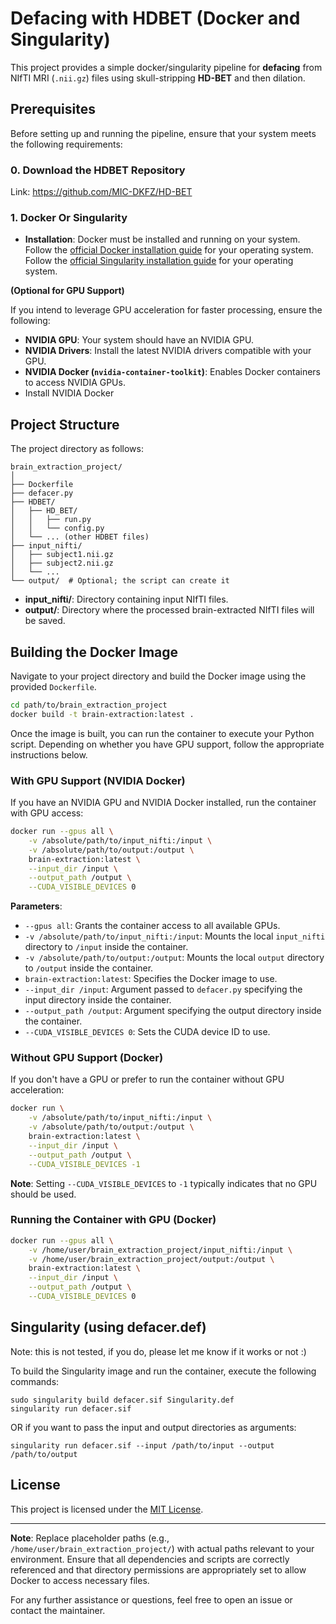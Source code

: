 # Defacing with HDBET (Docker and Singularity)

This project provides a simple docker/singularity pipeline for **defacing** from NIfTI MRI (`.nii.gz`) files using skull-stripping **HD-BET** and then dilation. 

## Prerequisites

Before setting up and running the pipeline, ensure that your system meets the following requirements:

### 0. Download the HDBET Repository
Link: https://github.com/MIC-DKFZ/HD-BET

### 1. Docker Or Singularity

- **Installation**: Docker must be installed and running on your system. Follow the [official Docker installation guide](https://docs.docker.com/get-docker/) for your operating system. Follow the [official Singularity installation guide](https://sylabs.io/guides/3.7/user-guide/installation.html) for your operating system.

**(Optional for GPU Support)**

If you intend to leverage GPU acceleration for faster processing, ensure the following:

- **NVIDIA GPU**: Your system should have an NVIDIA GPU.
- **NVIDIA Drivers**: Install the latest NVIDIA drivers compatible with your GPU.
- **NVIDIA Docker (`nvidia-container-toolkit`)**: Enables Docker containers to access NVIDIA GPUs.
-  Install NVIDIA Docker

## Project Structure

The project directory as follows:

```
brain_extraction_project/
│
├── Dockerfile
├── defacer.py
├── HDBET/
│   ├── HD_BET/
│   │   ├── run.py
│   │   └── config.py
│   └── ... (other HDBET files)
├── input_nifti/
│   ├── subject1.nii.gz
│   ├── subject2.nii.gz
│   └── ...
└── output/  # Optional; the script can create it
```

- **input_nifti/**: Directory containing input NIfTI files.
- **output/**: Directory where the processed brain-extracted NIfTI files will be saved.

## Building the Docker Image

Navigate to your project directory and build the Docker image using the provided `Dockerfile`.

```bash
cd path/to/brain_extraction_project
docker build -t brain-extraction:latest .
```

Once the image is built, you can run the container to execute your Python script. Depending on whether you have GPU support, follow the appropriate instructions below.

### With GPU Support (NVIDIA Docker)

If you have an NVIDIA GPU and NVIDIA Docker installed, run the container with GPU access:

```bash
docker run --gpus all \
    -v /absolute/path/to/input_nifti:/input \
    -v /absolute/path/to/output:/output \
    brain-extraction:latest \
    --input_dir /input \
    --output_path /output \
    --CUDA_VISIBLE_DEVICES 0
```

**Parameters**:

- `--gpus all`: Grants the container access to all available GPUs.
- `-v /absolute/path/to/input_nifti:/input`: Mounts the local `input_nifti` directory to `/input` inside the container.
- `-v /absolute/path/to/output:/output`: Mounts the local `output` directory to `/output` inside the container.
- `brain-extraction:latest`: Specifies the Docker image to use.
- `--input_dir /input`: Argument passed to `defacer.py` specifying the input directory inside the container.
- `--output_path /output`: Argument specifying the output directory inside the container.
- `--CUDA_VISIBLE_DEVICES 0`: Sets the CUDA device ID to use.

### Without GPU Support (Docker)

If you don't have a GPU or prefer to run the container without GPU acceleration:

```bash
docker run \
    -v /absolute/path/to/input_nifti:/input \
    -v /absolute/path/to/output:/output \
    brain-extraction:latest \
    --input_dir /input \
    --output_path /output \
    --CUDA_VISIBLE_DEVICES -1
```

**Note**: Setting `--CUDA_VISIBLE_DEVICES` to `-1` typically indicates that no GPU should be used.

### Running the Container with GPU (Docker)

```bash
docker run --gpus all \
    -v /home/user/brain_extraction_project/input_nifti:/input \
    -v /home/user/brain_extraction_project/output:/output \
    brain-extraction:latest \
    --input_dir /input \
    --output_path /output \
    --CUDA_VISIBLE_DEVICES 0
```
## Singularity (using defacer.def)
Note: this is not tested, if you do, please let me know if it works or not :) 

To build the Singularity image and run the container, execute the following commands:
```
sudo singularity build defacer.sif Singularity.def
singularity run defacer.sif
```
OR if you want to pass the input and output directories as arguments:
```
singularity run defacer.sif --input /path/to/input --output /path/to/output
```

## License

This project is licensed under the [MIT License](LICENSE).

---

**Note**: Replace placeholder paths (e.g., `/home/user/brain_extraction_project/`) with actual paths relevant to your environment. Ensure that all dependencies and scripts are correctly referenced and that directory permissions are appropriately set to allow Docker to access necessary files.

For any further assistance or questions, feel free to open an issue or contact the maintainer.

